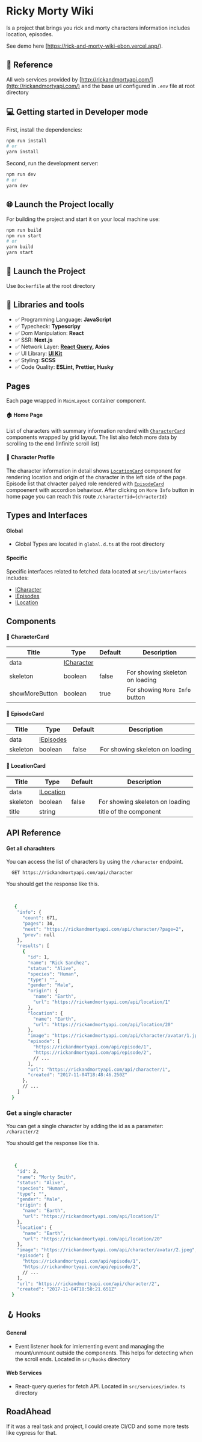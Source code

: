 # Ricky Morty Wiki

Is a project that brings you rick and morty characters information includes location, episodes.

See demo here [https://rick-and-morty-wiki-ebon.vercel.app/).

## 🔗 Reference

All web services provided by [http://rickandmortyapi.com/](http://rickandmortyapi.com/) and the base url configured in `.env` file at root directory

## 💻 Getting started in Developer mode

First, install the dependencies:

```bash
npm run install
# or
yarn install
```

Second, run the development server:

```bash
npm run dev
# or
yarn dev
```

## 🌐 Launch the Project locally

For building the project and start it on your local machine use:

```bash
npm run build
npm run start
# or
yarn build
yarn start
```

## 🚀 Launch the Project

Use `Dockerfile` at the root directory

## 🧰 Libraries and tools

- ✅ Programming Language: **JavaScript**
- ✅ Typecheck: **Typescripy**
- ✅ Dom Manipulation: **React**
- ✅ SSR: **Next.js**
- ✅ Network Layer: **[React Query](https://react-query.tanstack.com/), Axios**
- ✅ UI Library: **[UI Kit](https://getuikit.com/)**
- ✅ Styling: **SCSS**
- ✅ Code Quality: **ESLint, Prettier, Husky**

## Pages

Each page wrapped in `MainLayout` container component.

#### 🏠 Home Page

List of characters with summary information renderd with [`CharacterCard`](https://github.com/milixov/ricky-morty-wiki#charactercard) components wrapped by grid layout. The list also fetch more data by scrolling to the end (Infinite scroll list)

#### 🤡 Character Profile

The character information in detail shows [`LocationCard`](https://github.com/milixov/ricky-morty-wiki#locationcard) component for rendering location and origin of the character in the left side of the page. Episode list that chracter palyed role rendered with [`EpisodeCard`](https://github.com/milixov/ricky-morty-wiki#episodecard) compoenent with accordion behaviour. After clicking on `More Info` button in home page you can reach this route `/character?id={chracterId}`

## Types and Interfaces

#### Global

- Global Types are located in `global.d.ts` at the root directory

#### Specific

Specific interfaces related to fetched data located at `src/lib/interfaces` includes:

- [ICharacter](https://github.com/milixov/ricky-morty-wiki/blob/main/src/lib/interfaces/ICharacter.ts)
- [IEpisodes](https://github.com/milixov/ricky-morty-wiki/blob/main/src/lib/interfaces/IEpisode.ts)
- [ILocation](https://github.com/milixov/ricky-morty-wiki/blob/main/src/lib/interfaces/ILocation.ts)

## Components

#### 📝 CharacterCard

| Title          | Type                                                                                                 | Default | Description                     |
| -------------- | ---------------------------------------------------------------------------------------------------- | ------- | ------------------------------- |
| data           | [ICharacter](https://github.com/milixov/ricky-morty-wiki/blob/main/src/lib/interfaces/ICharacter.ts) |         |                                 |
| skeleton       | boolean                                                                                              | false   | For showing skeleton on loading |
| showMoreButton | boolean                                                                                              | true    | For showing `More Info` button  |

#### 🍿 EpisodeCard

| Title    | Type                                                                                              | Default | Description                     |
| -------- | ------------------------------------------------------------------------------------------------- | ------- | ------------------------------- |
| data     | [IEpisodes](https://github.com/milixov/ricky-morty-wiki/blob/main/src/lib/interfaces/IEpisode.ts) |         |                                 |
| skeleton | boolean                                                                                           | false   | For showing skeleton on loading |

#### 📍 LocationCard

| Title    | Type                                                                                               | Default | Description                     |
| -------- | -------------------------------------------------------------------------------------------------- | ------- | ------------------------------- |
| data     | [ILocation](https://github.com/milixov/ricky-morty-wiki/blob/main/src/lib/interfaces/ILocation.ts) |         |                                 |
| skeleton | boolean                                                                                            | false   | For showing skeleton on loading |
| title    | string                                                                                             |         | title of the component          |



## API Reference

#### Get all charachters

You can access the list of characters by using the `/character` endpoint.

```http
  GET https://rickandmortyapi.com/api/character
```

You should get the response like this.

‍‍‍

```bash
   {
    "info": {
      "count": 671,
      "pages": 34,
      "next": "https://rickandmortyapi.com/api/character/?page=2",
      "prev": null
    },
    "results": [
      {
        "id": 1,
        "name": "Rick Sanchez",
        "status": "Alive",
        "species": "Human",
        "type": "",
        "gender": "Male",
        "origin": {
          "name": "Earth",
          "url": "https://rickandmortyapi.com/api/location/1"
        },
        "location": {
          "name": "Earth",
          "url": "https://rickandmortyapi.com/api/location/20"
        },
        "image": "https://rickandmortyapi.com/api/character/avatar/1.jpeg",
        "episode": [
          "https://rickandmortyapi.com/api/episode/1",
          "https://rickandmortyapi.com/api/episode/2",
          // ...
        ],
        "url": "https://rickandmortyapi.com/api/character/1",
        "created": "2017-11-04T18:48:46.250Z"
      },
      // ...
    ]
  }
```

### Get a single character

You can get a single character by adding the id as a parameter: `/character/2`

You should get the response like this.

‍‍‍

```bash
   {
    "id": 2,
    "name": "Morty Smith",
    "status": "Alive",
    "species": "Human",
    "type": "",
    "gender": "Male",
    "origin": {
      "name": "Earth",
      "url": "https://rickandmortyapi.com/api/location/1"
    },
    "location": {
      "name": "Earth",
      "url": "https://rickandmortyapi.com/api/location/20"
    },
    "image": "https://rickandmortyapi.com/api/character/avatar/2.jpeg",
    "episode": [
      "https://rickandmortyapi.com/api/episode/1",
      "https://rickandmortyapi.com/api/episode/2",
      // ...
    ],
    "url": "https://rickandmortyapi.com/api/character/2",
    "created": "2017-11-04T18:50:21.651Z"
  }
```




## 🪝 Hooks

#### General

- Event listener hook for imlementing event and managing the mount/unmount outside the components. This helps for detecting when the scroll ends. Located in `src/hooks` directory

#### Web Services

- React-query queries for fetch API. Located in `src/services/index.ts` directory


## RoadAhead

If it was a real task and project, I could create CI/CD and some more tests like cypress for that.
